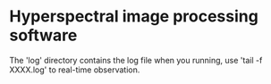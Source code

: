 # Hyperspectral image processing software



The 'log' directory contains the log file when you running, use 'tail -f XXXX.log' to real-time observation.   
